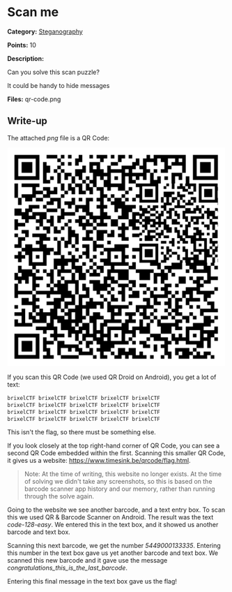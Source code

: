 # Scan me
**Category:** [Steganography](../README.md)

**Points:** 10

**Description:**

Can you solve this scan puzzle?

It could be handy to hide messages

**Files:** qr-code.png

## Write-up
The attached *png* file is a QR Code:

<img src="qr-code.png" alt="Initial QR Code" width="500" />

If you scan this QR Code (we used QR Droid on Android), you get a lot of text:
```
brixelCTF brixelCTF brixelCTF brixelCTF brixelCTF 
brixelCTF brixelCTF brixelCTF brixelCTF brixelCTF
brixelCTF brixelCTF brixelCTF brixelCTF brixelCTF
brixelCTF brixelCTF brixelCTF brixelCTF brixelCTF
```
This isn't the flag, so there must be something else.

If you look closely at the top right-hand corner of QR Code, you can see a second QR Code embedded within the first. Scanning this smaller QR Code, it gives us a website: https://www.timesink.be/qrcode/flag.html.

> Note: At the time of writing, this website no longer exists. At the time of solving we didn't take any screenshots, so this is based on the barcode scanner app history and our memory, rather than running through the solve again.

Going to the website we see another barcode, and a text entry box. To scan this we used QR & Barcode Scanner on Android. The result was the text *code-128-easy*. We entered this in the text box, and it showed us another barcode and text box.

Scanning this next barcode, we get the number *5449000133335*. Entering this number in the text box gave us yet another barcode and text box. We scanned this new barcode and it gave use the message *congratulations_this_is_the_last_barcode*.

Entering this final message in the text box gave us the flag!




